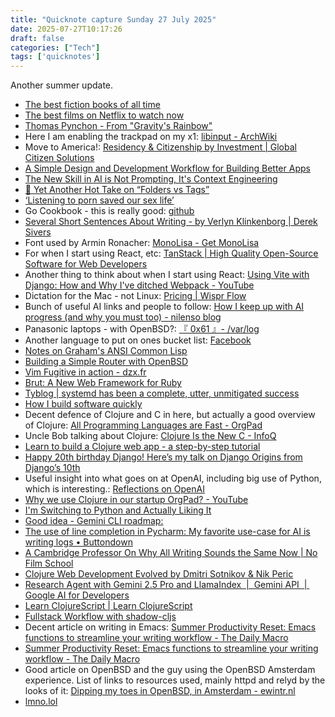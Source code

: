 ```yaml
---
title: "Quicknote capture Sunday 27 July 2025"
date: 2025-07-27T10:17:26
draft: false
categories: ["Tech"]
tags: ['quicknotes']
---
```


Another summer update.

- [The best fiction books of all time](https://www.telegraph.co.uk/books/what-to-read/best-fiction-books-novels-all-time/)
- [The best films on Netflix to watch now](https://www.telegraph.co.uk/films/0/netflix-best-films-to-watch-now/)
- [Thomas Pynchon - From &quot;Gravity's Rainbow&quot;](https://liternet.bg/publish24/thomas-pynchon/gravity's-rainbow.htm)
- Here I am enabling the trackpad on my x1: [libinput - ArchWiki](https://wiki.archlinux.org/title/Libinput)
- Move to America!: [Residency &amp; Citizenship by Investment | Global Citizen Solutions](https://www.globalcitizensolutions.com/)
- [A Simple Design and Development Workflow for Building Better Apps](https://www.todoist.com/inspiration/design-development-workflow)
- [The New Skill in AI is Not Prompting, It's Context Engineering](https://www.philschmid.de/context-engineering?)
- [🌲 Yet Another Hot Take on “Folders vs Tags”](https://www.eleanorkonik.com/p/yet-another-hot-take-on-folders-versus-tags)
- [‘Listening to porn saved our sex life’](https://www.telegraph.co.uk/health-fitness/wellbeing/sex/ethical-audio-porn/)
- Go Cookbook - this is really good: [github](https://github.com/vsxlabs/go-cookbook)
- [Several Short Sentences About Writing - by Verlyn Klinkenborg | Derek Sivers](https://sive.rs/book/ShortSentences)
- Font used by Armin Ronacher: [MonoLisa - Get MonoLisa](https://www.monolisa.dev/buy)
- For when I start using React, etc: [TanStack | High Quality Open-Source Software for Web Developers](https://tanstack.com/)
- Another thing to think about when I start using React: [Using Vite with Django: How and Why I&#39;ve ditched Webpack - YouTube](https://www.youtube.com/watch?v=qVwRygtffiw)
- Dictation for the Mac - not Linux: [Pricing | Wispr Flow](https://wisprflow.ai/pricing)
- Bunch of useful AI links and people to follow: [How I keep up with AI progress (and why you must too) - nilenso blog](https://blog.nilenso.com/blog/2025/06/23/how-i-keep-up-with-ai-progress/)
- Panasonic laptops - with OpenBSD?: [『 0x61 』- /var/log](https://x61.sh/log/2025/07/03072025160538-panasonic_openbsd.html)
- Another language to put on ones bucket list: [Facebook](https://engagesoftware.com/news/post/7033/using-elm-in-2025)
- [Notes on Graham's ANSI Common Lisp](https://courses.cs.northwestern.edu/325/readings/graham/graham-notes.html)
- [Building a Simple Router with OpenBSD](https://btxx.org/posts/openbsd-router/)
- [Vim Fugitive in action - dzx.fr](https://dzx.fr/blog/introduction-to-vim-fugitive/)
- [Brut: A New Web Framework for Ruby](https://naildrivin5.com/blog/2025/07/08/brut-a-new-web-framework-for-ruby.html)
- [Tyblog | systemd has been a complete, utter, unmitigated success](https://blog.tjll.net/the-systemd-revolution-has-been-a-success/)
- [How I build software quickly](https://evanhahn.com/how-i-build-software-quickly/)
- Decent defence of Clojure and C in here, but actually a good overview of Clojure: [All Programming Languages are Fast - OrgPad](https://orgpad.info/blog/all-programming-langs-are-fast)
- Uncle Bob talking about Clojure: [Clojure Is the New C - InfoQ](https://www.infoq.com/presentations/clojure-c/)
- [Learn to build a Clojure web app - a step-by-step tutorial](https://ericnormand.me/guide/clojure-web-tutorial)
- [Happy 20th birthday Django! Here’s my talk on Django Origins from Django’s 10th](https://simonwillison.net/2025/Jul/13/django-birthday/#atom-everything)
- Useful insight into what goes on at OpenAI, including big use of Python, which is interesting.: [Reflections on OpenAI](https://calv.info/openai-reflections)
- [Why we use Clojure in our startup OrgPad? - YouTube](https://www.youtube.com/watch?v=YYgsuPo4wxU)
- [I'm Switching to Python and Actually Liking It](https://www.cesarsotovalero.net/blog/i-am-switching-to-python-and-actually-liking-it.html?)
- [Good idea - Gemini CLI roadmap:](https://github.com/google-gemini/gemini-cli/blob/main/ROADMAP.md)
- [The use of line completion in Pycharm: My favorite use-case for AI is writing logs • Buttondown](https://newsletter.vickiboykis.com/archive/my-favorite-use-case-for-ai-is-writing-logs/?)
- [A Cambridge Professor On Why All Writing Sounds the Same Now | No Film School](https://nofilmschool.com/cambridge-professor-writing-advice#)
- [Clojure Web Development Evolved by Dmitri Sotnikov & Nik Peric](https://www.youtube.com/watch?v=DFzukK5-rpU)
- [Research Agent with Gemini 2.5 Pro and LlamaIndex &nbsp;|&nbsp; Gemini API &nbsp;|&nbsp; Google AI for Developers](https://ai.google.dev/gemini-api/docs/llama-index)
- [Learn ClojureScript | Learn ClojureScript](https://www.learn-clojurescript.com/)
- [Fullstack Workflow with shadow-cljs](https://code.thheller.com/blog/shadow-cljs/2024/10/18/fullstack-cljs-workflow-with-shadow-cljs.html)
- Decent article on writing in Emacs: [Summer Productivity Reset: Emacs functions to streamline your writing workflow - The Daily Macro](https://chrismaiorana.com/summer-productivity-reset-emacs-functions/)
- [Summer Productivity Reset: Emacs functions to streamline your writing workflow - The Daily Macro](https://chrismaiorana.com/summer-productivity-reset-emacs-functions/)
- Good article on OpenBSD and the guy using the OpenBSD Amsterdam experience. List of links to resources used, mainly httpd and relyd by the looks of it: [Dipping my toes in OpenBSD, in Amsterdam - ewintr.nl](https://ewintr.nl/posts/2025/dipping-my-toes-in-openbsd-in-amsterdam/)
- [lmno.lol](https://lmno.lol/)
